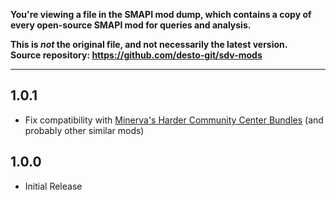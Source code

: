**You're viewing a file in the SMAPI mod dump, which contains a copy of every open-source SMAPI mod
for queries and analysis.**

**This is _not_ the original file, and not necessarily the latest version.**  
**Source repository: https://github.com/desto-git/sdv-mods**

----

## 1.0.1

- Fix compatibility with [Minerva's Harder Community Center Bundles](https://www.moddrop.com/stardew-valley/mods/580704)
(and probably other similar mods)

## 1.0.0

- Initial Release